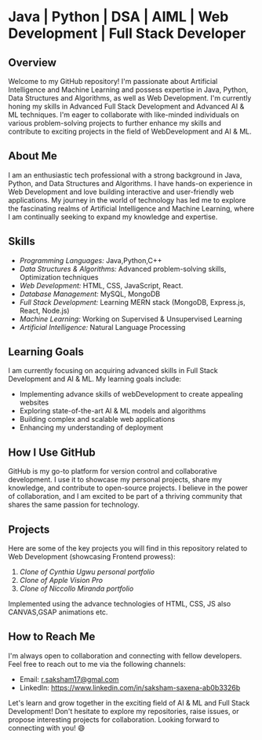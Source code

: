 # Java | Python | DSA | AIML | Web Development | Full Stack Developer

## Overview

Welcome to my GitHub repository! I'm passionate about Artificial Intelligence and Machine Learning and possess expertise in Java, Python, Data Structures and Algorithms, as well as Web Development. I'm currently honing my skills in Advanced Full Stack Development and Advanced AI & ML techniques. I'm eager to collaborate with like-minded individuals on various problem-solving projects to further enhance my skills and contribute to exciting projects in the field of WebDevelopment and AI & ML.

## About Me

I am an enthusiastic tech professional with a strong background in Java, Python, and Data Structures and Algorithms. I have hands-on experience in Web Development and love building interactive and user-friendly web applications. My journey in the world of technology has led me to explore the fascinating realms of Artificial Intelligence and Machine Learning, where I am continually seeking to expand my knowledge and expertise.

## Skills

- *Programming Languages:* Java,Python,C++
- *Data Structures & Algorithms:* Advanced problem-solving skills, Optimization techniques
- *Web Development:* HTML, CSS, JavaScript, React.
- *Database Management:* MySQL, MongoDB
- *Full Stack Development:* Learning MERN stack (MongoDB, Express.js, React, Node.js)
- *Machine Learning:* Working on Supervised & Unsupervised Learning
- *Artificial Intelligence:* Natural Language Processing

## Learning Goals

I am currently focusing on acquiring advanced skills in Full Stack Development and AI & ML. My learning goals include:

- Implementing advance skills of webDevelopment to create appealing websites
- Exploring state-of-the-art AI & ML models and algorithms
- Building complex and scalable web applications
- Enhancing my understanding of deployment

## How I Use GitHub

GitHub is my go-to platform for version control and collaborative development. I use it to showcase my personal projects, share my knowledge, and contribute to open-source projects. I believe in the power of collaboration, and I am excited to be part of a thriving community that shares the same passion for technology.

## Projects

Here are some of the key projects you will find in this repository related to Web Development (showcasing Frontend prowess):

1. *Clone of Cynthia Ugwu personal portfolio* 
2. *Clone of Apple Vision Pro*
3. *Clone of Niccollo Miranda portfolio*

Implemented using the advance technologies of HTML, CSS, JS also CANVAS,GSAP animations etc.
            

## How to Reach Me

I'm always open to collaboration and connecting with fellow developers. Feel free to reach out to me via the following channels:

- Email: r.saksham17@gmal.com
- LinkedIn: https://www.linkedin.com/in/saksham-saxena-ab0b3326b

Let's learn and grow together in the exciting field of AI & ML and Full Stack Development! Don't hesitate to explore my repositories, raise issues, or propose interesting projects for collaboration. Looking forward to connecting with you! 😄
